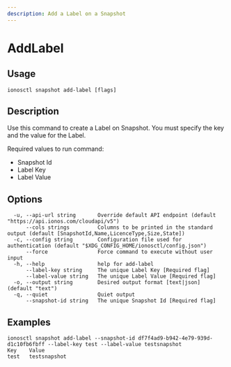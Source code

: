 ```yaml
---
description: Add a Label on a Snapshot
---
```


# AddLabel

## Usage

```text
ionosctl snapshot add-label [flags]
```

## Description

Use this command to create a Label on Snapshot. You must specify the key and the value for the Label.

Required values to run command: 

* Snapshot Id 
* Label Key
* Label Value

## Options

```text
  -u, --api-url string       Override default API endpoint (default "https://api.ionos.com/cloudapi/v5")
      --cols strings         Columns to be printed in the standard output (default [SnapshotId,Name,LicenceType,Size,State])
  -c, --config string        Configuration file used for authentication (default "$XDG_CONFIG_HOME/ionosctl/config.json")
      --force                Force command to execute without user input
  -h, --help                 help for add-label
      --label-key string     The unique Label Key [Required flag]
      --label-value string   The unique Label Value [Required flag]
  -o, --output string        Desired output format [text|json] (default "text")
  -q, --quiet                Quiet output
      --snapshot-id string   The unique Snapshot Id [Required flag]
```

## Examples

```text
ionosctl snapshot add-label --snapshot-id df7f4ad9-b942-4e79-939d-d1c10fb6fbff --label-key test --label-value testsnapshot
Key    Value
test   testsnapshot
```

